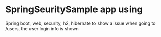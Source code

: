 # SpringSeuritySample app using 
Spring boot, web, security, h2, hibernate
to show a issue when going to /users, the user login info is shown
